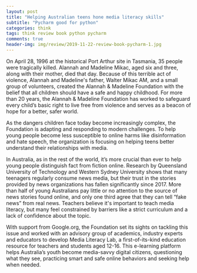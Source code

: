 ```yaml
---  
layout: post  
title: "Helping Australian teens hone media literacy skills"  
subtitle: "Pycharm good for python"  
categories: think
tags: think review book python pycharm   
comments: true  
header-img: img/review/2019-11-22-review-book-pycharm-1.jpg  
---  
```

  
On April 28, 1996 at the historical Port Arthur site in Tasmania, 35 people were tragically killed. Alannah and Madeline Mikac, aged six and three, along with their mother, died that day. Because of this terrible act of violence, Alannah and Madeline's father, Walter Mikac AM, and a small group of volunteers, created the Alannah & Madeline Foundation with the belief that all children should have a safe and happy childhood. For more than 20 years, the Alannah & Madeline Foundation has worked to safeguard every child’s basic right to live free from violence and serves as a beacon of hope for a better, safer world. 

As the dangers children face today become increasingly complex, the Foundation is adapting and responding to modern challenges. To help young people become less susceptible to online harms like disinformation and hate speech, the organization is focusing on helping teens better understand their relationships with media.

In Australia, as in the rest of the world, it’s more crucial than ever to help young people distinguish fact from fiction online. Research by Queensland University of Technology and Western Sydney University shows that many teenagers regularly consume news media, but their trust in the stories provided by news organizations has fallen significantly since 2017. More than half of young Australians pay little or no attention to the source of news stories found online, and only one third agree that they can tell “fake news” from real news. Teachers believe it's important to teach media literacy, but many feel constrained by barriers like a strict curriculum and a lack of confidence about the topic. 

With support from Google.org, the Foundation set its sights on tackling this issue and worked with an advisory group of academics, industry experts and educators to develop Media Literacy Lab, a first-of-its-kind education resource for teachers and students aged 12-16. This e-learning platform helps Australia’s youth become media-savvy digital citizens, questioning what they see, practicing smart and safe online behaviors and seeking help when needed. 
